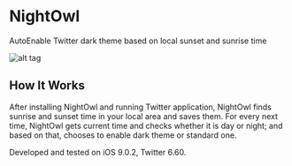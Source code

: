 # NightOwl

AutoEnable Twitter dark theme based on local sunset and sunrise time

![alt tag](http://ahmadhashemi.com/github/nightowl.jpg)

## How It Works

After installing NightOwl and running Twitter application, NightOwl finds sunrise and sunset time in your local area and saves them. For every next time, NightOwl gets current time and checks whether it is day or night; and based on that, chooses to enable dark theme or standard one.

Developed and tested on iOS 9.0.2, Twitter 6.60.
